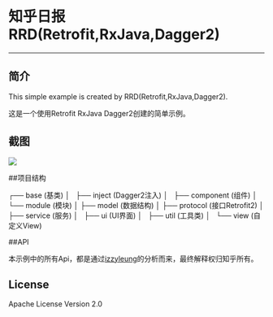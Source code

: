 # 知乎日报 RRD(Retrofit,RxJava,Dagger2)
------
## 简介

This simple example is created by RRD(Retrofit,RxJava,Dagger2).

这是一个使用Retrofit RxJava Dagger2创建的简单示例。

## 截图

![](https://github.com/lsxiao/ZhihuDailyRRD/blob/master/screenshot/Screenshot_20151116-231003.png?raw=true)

##项目结构

┌── base (基类)
│   
├── inject (Dagger2注入)
│   ├── component (组件)
│   └── module (模块)
│
├── model (数据结构)
│
├── protocol (接口Retrofit2)
│
├── service (服务)
│   
├── ui (UI界面)
│   
├── util (工具类)
│   
└── view (自定义View)

##API

本示例中的所有Api，都是通过[izzyleung](https://github.com/izzyleung)的分析而来，最终解释权归知乎所有。

## License

Apache License Version 2.0
